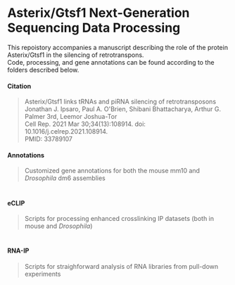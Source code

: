 # Asterix/Gtsf1 Next-Generation Sequencing Data Processing
This repoistory accompanies a manuscript describing the role of the protein Asterix/Gtsf1 in the silencing of retrotranspons.
<BR>Code, processing, and gene annotations can be found according to the folders described below.

#### Citation
>Asterix/Gtsf1 links tRNAs and piRNA silencing of retrotransposons<BR>
>Jonathan J. Ipsaro, Paul A. O'Brien, Shibani Bhattacharya, Arthur G. Palmer 3rd, Leemor Joshua-Tor<BR>
>Cell Rep. 2021 Mar 30;34(13):108914. doi: 10.1016/j.celrep.2021.108914.<BR>
>PMID: 33789107

#### Annotations
>Customized gene annotations for both the mouse mm10 and *Drosophila* dm6 assemblies
#
#### eCLIP
>Scripts for processing enhanced crosslinking IP datasets (both in mouse and *Drosophila*)
#
#### RNA-IP
>Scripts for straighforward analysis of RNA libraries from pull-down experiments

